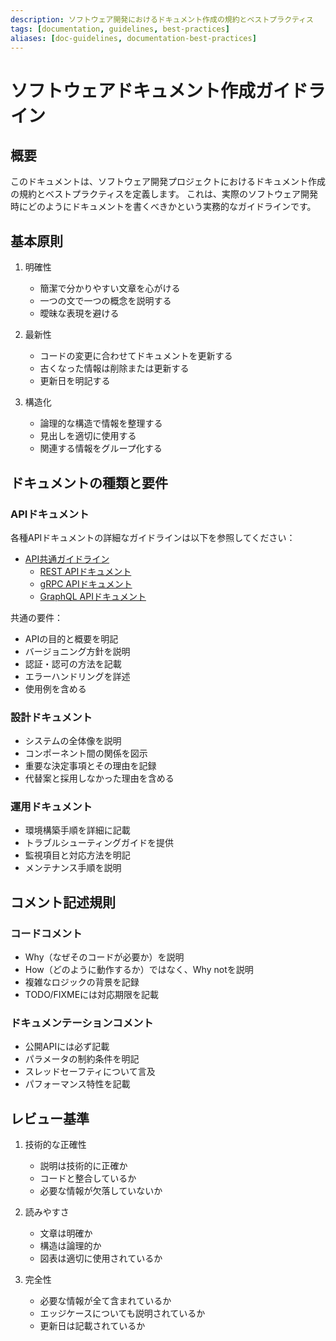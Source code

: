 ```yaml
---
description: ソフトウェア開発におけるドキュメント作成の規約とベストプラクティス
tags: [documentation, guidelines, best-practices]
aliases: [doc-guidelines, documentation-best-practices]
---
```


# ソフトウェアドキュメント作成ガイドライン

## 概要

このドキュメントは、ソフトウェア開発プロジェクトにおけるドキュメント作成の規約とベストプラクティスを定義します。
これは、実際のソフトウェア開発時にどのようにドキュメントを書くべきかという実務的なガイドラインです。

## 基本原則

1. 明確性
   - 簡潔で分かりやすい文章を心がける
   - 一つの文で一つの概念を説明する
   - 曖昧な表現を避ける

2. 最新性
   - コードの変更に合わせてドキュメントを更新する
   - 古くなった情報は削除または更新する
   - 更新日を明記する

3. 構造化
   - 論理的な構造で情報を整理する
   - 見出しを適切に使用する
   - 関連する情報をグループ化する

## ドキュメントの種類と要件

### APIドキュメント

各種APIドキュメントの詳細なガイドラインは以下を参照してください：

- [API共通ガイドライン](api.md)
  - [REST APIドキュメント](api/rest.md)
  - [gRPC APIドキュメント](api/grpc.md)
  - [GraphQL APIドキュメント](api/graphql.md)

共通の要件：

- APIの目的と概要を明記
- バージョニング方針を説明
- 認証・認可の方法を記載
- エラーハンドリングを詳述
- 使用例を含める

### 設計ドキュメント

- システムの全体像を説明
- コンポーネント間の関係を図示
- 重要な決定事項とその理由を記録
- 代替案と採用しなかった理由を含める

### 運用ドキュメント

- 環境構築手順を詳細に記載
- トラブルシューティングガイドを提供
- 監視項目と対応方法を明記
- メンテナンス手順を説明

## コメント記述規則

### コードコメント

- Why（なぜそのコードが必要か）を説明
- How（どのように動作するか）ではなく、Why notを説明
- 複雑なロジックの背景を記録
- TODO/FIXMEには対応期限を記載

### ドキュメンテーションコメント

- 公開APIには必ず記載
- パラメータの制約条件を明記
- スレッドセーフティについて言及
- パフォーマンス特性を記載

## レビュー基準

1. 技術的な正確性
   - 説明は技術的に正確か
   - コードと整合しているか
   - 必要な情報が欠落していないか

2. 読みやすさ
   - 文章は明確か
   - 構造は論理的か
   - 図表は適切に使用されているか

3. 完全性
   - 必要な情報が全て含まれているか
   - エッジケースについても説明されているか
   - 更新日は記載されているか 